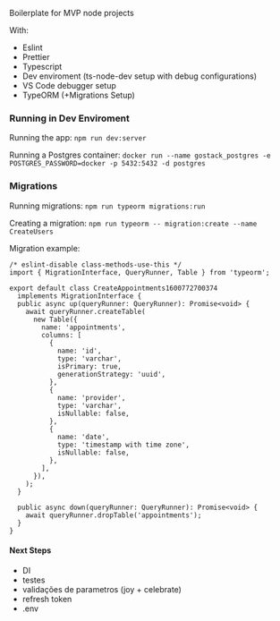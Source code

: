 Boilerplate for MVP node projects

With:
- Eslint
- Prettier
- Typescript
- Dev enviroment (ts-node-dev setup with debug configurations)
- VS Code debugger setup
- TypeORM (+Migrations Setup)

### Running in Dev Enviroment
Running the app:
`npm run dev:server`

Running a Postgres container:
`docker run --name gostack_postgres -e POSTGRES_PASSWORD=docker -p 5432:5432 -d postgres`

### Migrations

Running migrations:
`npm run typeorm migrations:run`

Creating a migration:
`npm run typeorm -- migration:create --name CreateUsers`

Migration example:
```
/* eslint-disable class-methods-use-this */
import { MigrationInterface, QueryRunner, Table } from 'typeorm';

export default class CreateAppointments1600772700374
  implements MigrationInterface {
  public async up(queryRunner: QueryRunner): Promise<void> {
    await queryRunner.createTable(
      new Table({
        name: 'appointments',
        columns: [
          {
            name: 'id',
            type: 'varchar',
            isPrimary: true,
            generationStrategy: 'uuid',
          },
          {
            name: 'provider',
            type: 'varchar',
            isNullable: false,
          },
          {
            name: 'date',
            type: 'timestamp with time zone',
            isNullable: false,
          },
        ],
      }),
    );
  }

  public async down(queryRunner: QueryRunner): Promise<void> {
    await queryRunner.dropTable('appointments');
  }
}
```

#### Next Steps
+ DI
+ testes
+ validações de parametros (joy + celebrate)
+ refresh token
+ .env
